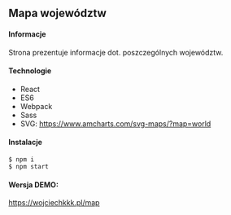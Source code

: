 ## Mapa województw
#### Informacje
Strona prezentuje informacje dot. poszczególnych województw.
	
#### Technologie
* React
* ES6
* Webpack
* Sass
* SVG: https://www.amcharts.com/svg-maps/?map=world
	
#### Instalacje
```
$ npm i
$ npm start
```

#### Wersja DEMO:
https://wojciechkkk.pl/map

